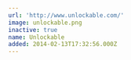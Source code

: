 ```yaml
---
url: 'http://www.unlockable.com/'
image: unlockable.png
inactive: true
name: Unlockable
added: 2014-02-13T17:32:56.000Z
---
```

